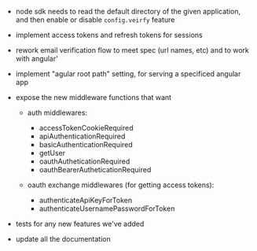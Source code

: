 * node sdk needs to read the default directory of the given application, and then enable or disable `config.veirfy` feature
* implement access tokens and refresh tokens for sessions
* rework email verification flow to meet spec (url names, etc) and to work with angular'
* implement "agular root path" setting, for serving a specificed angular app
* expose the new middleware functions that want
  * auth middlewares:
    * accessTokenCookieRequired
    * apiAuthenticationRequired
    * basicAuthenticationRequired
    * getUser
    * oauthAutheticationRequired
    * oauthBearerAutheticationRequired

  * oauth exchange middlewares (for getting access tokens):

    * authenticateApiKeyForToken
    * authenticateUsernamePasswordForToken


* tests for any new features we've added

* update all the documentation
